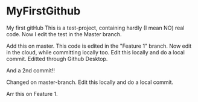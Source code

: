 # MyFirstGithub
My first gitHub
This is a test-project, containing hardly (I mean NO) real code.
Now I edit the test in the Master branch.

Add this on master.
This code is edited in the "Feature 1" branch.
Now edit in the cloud, while committing locally too.
Edit this locally and do a local commit.
Editted through Github Desktop.


And a 2nd commit!!


Changed on master-branch.
Edit this locally and do a local commit.

Arr this on Feature 1.
